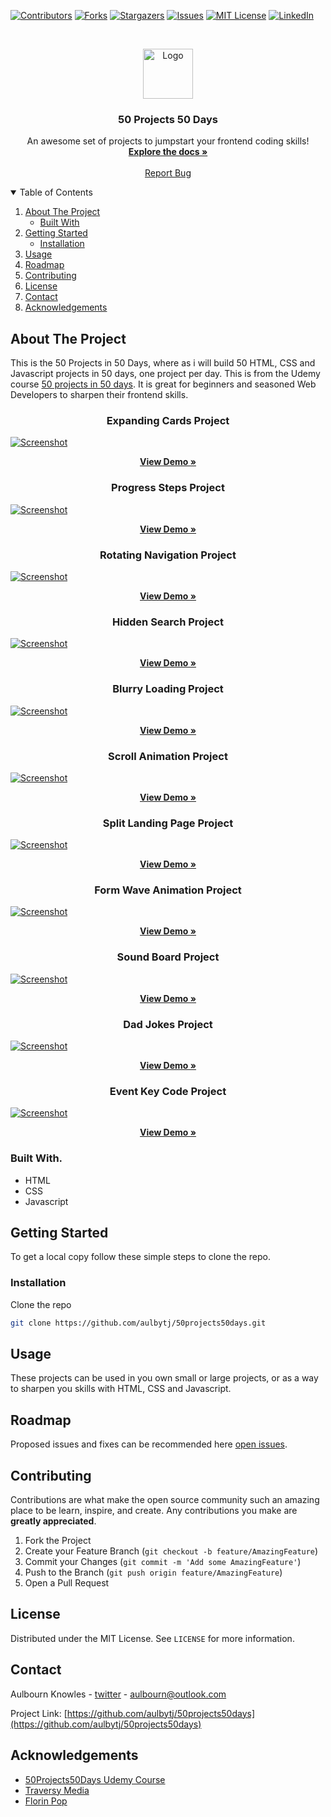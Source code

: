 <!--
*** Thanks for checking out the 50projects50days. If you have a suggestion
*** that would make this better, please fork the repo and create a pull request
*** or simply open an issue with the tag "enhancement".
*** Thanks again! Now go create something AMAZING! :D
-->



<!-- PROJECT SHIELDS -->
<!--
*** I'm using markdown "reference style" links for readability.
*** Reference links are enclosed in brackets [ ] instead of parentheses ( ).
*** See the bottom of this document for the declaration of the reference variables
*** for contributors-url, forks-url, etc. This is an optional, concise syntax you may use.
*** https://www.markdownguide.org/basic-syntax/#reference-style-links
-->
[![Contributors][contributors-shield]][contributors-url]
[![Forks][forks-shield]][forks-url]
[![Stargazers][stars-shield]][stars-url]
[![Issues][issues-shield]][issues-url]
[![MIT License][license-shield]][license-url]
[![LinkedIn][linkedin-shield]][linkedin-url]



<!-- PROJECT LOGO -->
<br />
<p align="center">
  <a href="https://github.com/aulbytj/50projects50days">
    <img src="src/images/logo.png" alt="Logo" width="80" height="80">
  </a>

  <h3 align="center">50 Projects 50 Days</h3>

  <p align="center">
    An awesome set of projects to jumpstart your frontend coding skills!
    <br />
    <a href="https://github.com/aulbytj/50projects50days"><strong>Explore the docs »</strong></a>
    <br />
    <br />
    <a href="https://github.com/aulbytj/50projects50days/issues">Report Bug</a>
  </p>
</p>



<!-- TABLE OF CONTENTS -->
<details open="open">
  <summary>Table of Contents</summary>
  <ol>
    <li>
      <a href="#about-the-project">About The Project</a>
      <ul>
        <li><a href="#built-with">Built With</a></li>
      </ul>
    </li>
    <li>
      <a href="#getting-started">Getting Started</a>
      <ul>
        <li><a href="#installation">Installation</a></li>
      </ul>
    </li>
    <li><a href="#usage">Usage</a></li>
    <li><a href="#roadmap">Roadmap</a></li>
    <li><a href="#contributing">Contributing</a></li>
    <li><a href="#license">License</a></li>
    <li><a href="#contact">Contact</a></li>
    <li><a href="#acknowledgements">Acknowledgements</a></li>
  </ol>
</details>



<!-- ABOUT THE PROJECT -->
## About The Project

This is the 50 Projects in 50 Days, where as i will build 50 HTML, CSS and Javascript projects in 50 days, one project per day. This is from the Udemy course  [50 projects in 50 days](https://www.udemy.com/course/50-projects-50-days). It is great for beginners and seasoned Web Developers to sharpen their frontend skills.

<h3 align="center"> Expanding Cards Project</h3>
<p>
  <a href="https://expanding-cards.vercel.app/">
    <img src="src/images/Screenshot-expanding-cards.png" alt="Screenshot">
  </a>
  <p align="center">
    <a href="https://expanding-cards.vercel.app/"><strong>View Demo »</strong></a>
  </p>
</p>

<h3 align="center"> Progress Steps Project</h3>
<p>
  <a href="https://progress-steps.vercel.app/">
    <img src="src/images/Screenshot-progress-steps.png" alt="Screenshot">
  </a>
  <p align="center">
    <a href="https://progress-steps.vercel.app/"><strong>View Demo »</strong></a>
  </p>
</p>


<h3 align="center"> Rotating Navigation Project</h3>
<p>
  <a href="https://rotating-navigation.vercel.app/">
    <img src="src/images/Screenshot-rotating-navigation.png" alt="Screenshot">
  </a>
  <p align="center">
    <a href="https://rotating-navigation.vercel.app/"><strong>View Demo »</strong></a>
  </p>
</p>


<h3 align="center"> Hidden Search Project</h3>
<p>
  <a href="https://hungry-feynman-cb2b6c.netlify.app/">
    <img src="src/images/Screenshot-hidden-search.png" alt="Screenshot">
  </a>
  <p align="center">
    <a href="https://hungry-feynman-cb2b6c.netlify.app/"><strong>View Demo »</strong></a>
  </p>
</p>


<h3 align="center"> Blurry Loading Project</h3>
<p>
  <a href="https://elated-turing-311e14.netlify.app/">
    <img src="src/images/Screenshot-blurry-loading.png" alt="Screenshot">
  </a>
  <p align="center">
    <a href="https://elated-turing-311e14.netlify.app/"><strong>View Demo »</strong></a>
  </p>
</p>


<h3 align="center"> Scroll Animation Project</h3>
<p>
  <a href="https://nostalgic-ride-b880f3.netlify.app/">
    <img src="src/images/Screenshot-scroll-animation.png" alt="Screenshot">
  </a>
  <p align="center">
    <a href="https://nostalgic-ride-b880f3.netlify.app/"><strong>View Demo »</strong></a>
  </p>
</p>


<h3 align="center"> Split Landing Page Project</h3>
<p>
  <a href="https://flamboyant-austin-8d316a.netlify.app/">
    <img src="src/images/Screenshot-split-landing-page.png" alt="Screenshot">
  </a>
  <p align="center">
    <a href="https://nostalgic-ride-b880f3.netlify.app/"><strong>View Demo »</strong></a>
  </p>
</p>


<h3 align="center"> Form Wave Animation Project</h3>
<p>
  <a href="https://tender-chandrasekhar-61c01e.netlify.app/">
    <img src="src/images/Screenshot-form-wave-animation.png" alt="Screenshot">
  </a>
  <p align="center">
    <a href="https://tender-chandrasekhar-61c01e.netlify.app/"><strong>View Demo »</strong></a>
  </p>
</p>

<h3 align="center"> Sound Board Project</h3>
<p>
  <a href="https://peaceful-bose-41061d.netlify.app/">
    <img src="src/images/Screenshot-sound-board.png" alt="Screenshot">
  </a>
  <p align="center">
    <a href="https://peaceful-bose-41061d.netlify.app/"><strong>View Demo »</strong></a>
  </p>
</p>

<h3 align="center"> Dad Jokes Project</h3>
<p>
  <a href="https://upbeat-villani-0ad4a8.netlify.app/">
    <img src="src/images/Screenshot-dad-jokes.png" alt="Screenshot">
  </a>
  <p align="center">
    <a href="https://upbeat-villani-0ad4a8.netlify.app/"><strong>View Demo »</strong></a>
  </p>
</p>

<h3 align="center"> Event Key Code Project</h3>
<p>
  <a href="https://upbeat-villani-0ad4a8.netlify.app/">
    <img src="src/images/Screenshot-event-key-code.png" alt="Screenshot">
  </a>
  <p align="center">
    <a href="https://upbeat-villani-0ad4a8.netlify.app/"><strong>View Demo »</strong></a>
  </p>
</p>


### Built With.

* HTML
* CSS
* Javascript

<!-- GETTING STARTED -->
## Getting Started

To get a local copy follow these simple steps to clone the repo.


### Installation


Clone the repo
   ```sh
   git clone https://github.com/aulbytj/50projects50days.git
   ```

<!-- USAGE EXAMPLES -->
## Usage

These projects can be used in you own small or large projects, or as a way to sharpen you skills with HTML, CSS and Javascript.

<!-- ROADMAP -->
## Roadmap

Proposed issues and fixes can be recommended here [open issues](https://github.com/aulbytj/50projects50days/issues).



<!-- CONTRIBUTING -->
## Contributing

Contributions are what make the open source community such an amazing place to be learn, inspire, and create. Any contributions you make are **greatly appreciated**.

1. Fork the Project
2. Create your Feature Branch (`git checkout -b feature/AmazingFeature`)
3. Commit your Changes (`git commit -m 'Add some AmazingFeature'`)
4. Push to the Branch (`git push origin feature/AmazingFeature`)
5. Open a Pull Request



<!-- LICENSE -->
## License

Distributed under the MIT License. See `LICENSE` for more information.



<!-- CONTACT -->
## Contact

Aulbourn Knowles - [twitter](https://twitter.com/aulbytj) - aulbourn@outlook.com

Project Link: [https://github.com/aulbytj/50projects50days](https://github.com/aulbytj/50projects50days)



<!-- ACKNOWLEDGEMENTS -->
## Acknowledgements
* [50Projects50Days Udemy Course](https://www.udemy.com/course/50-projects-50-days)
* [Traversy Media](https://www.youtube.com/user/TechGuyWeb)
* [Florin Pop](https://www.youtube.com/channel/UCeU-1X402kT-JlLdAitxSMA)



<!-- MARKDOWN LINKS & IMAGES -->
<!-- https://www.markdownguide.org/basic-syntax/#reference-style-links -->
[contributors-shield]: https://img.shields.io/github/contributors/aulbytj/50projects50days.svg?style=for-the-badge
[contributors-url]: https://github.com/aulbytj/50projects50days/graphs/contributors
[forks-shield]: https://img.shields.io/github/forks/aulbytj/50projects50days.svg?style=for-the-badge
[forks-url]: https://github.com/aulbytj/50projects50days/network/members
[stars-shield]: https://img.shields.io/github/stars/aulbytj/50projects50days.svg?style=for-the-badge
[stars-url]: https://github.com/aulbytj/50projects50days/stargazers
[issues-shield]: https://img.shields.io/github/issues/aulbytj/50projects50days.svg?style=for-the-badge
[issues-url]: https://github.com/aulbytj/50projects50days/issues
[license-shield]: https://img.shields.io/github/license/aulbytj/50projects50days.svg?style=for-the-badge
[license-url]: https://github.com/aulbytj/50projects50days/blob/master/LICENSE.txt
[linkedin-shield]: https://img.shields.io/badge/-LinkedIn-black.svg?style=for-the-badge&logo=linkedin&colorB=555
[linkedin-url]: https://linkedin.com/in/aulbytj
[product-screenshot]: images/screenshot.png
